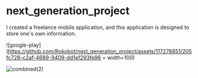 # next_generation_project

I created a freelance mobile application, and this application is
designed to store one's own information.


![google-play](https://github.com/Rokobot/next_generation_project/assets/117278851/205fc728-c2af-4689-9409-dd1ef293fe96  = width=100)


![combined(2)](https://github.com/Rokobot/next_generation_project/assets/117278851/9a547683-17cc-4d9e-b3f3-4227a389bfdc)
